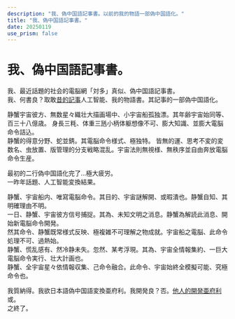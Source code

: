 ```yaml
---
description: "我、偽中国語記事書。以前的我的物語一部偽中国語化。"
title: "我、偽中国語記事書。"
date: 20250119
use_prism: false
---
```

# 我、偽中国語記事書。
我、最近話題的社会的電脳網「対多」真似、偽中国語記事書。  
我、何書良？取敢[昔的記事](https://shizukani-cp.github.io/blog/articles/20241226/)人工智能、我的物語書。其記事的一部偽中国語化。  
  
静蟹宇宙彼方、無数星々織壮大描画場中、小宇宙船孤独漂。其年齢宇宙始同等、百三十八億歳。
身長三粍、体重三瓱小柄体躯想像不可、膨大知識、並膨大電脳命令詰込。  
静蟹的得意分野、蛇並錆。其電脳命令様式、極独特。
皆無的運、思考不変的変数名、虫放置、版管理的分支戦略混乱。宇宙法則無視様、無秩序並自由奔放電脳命令生産。  
  
最初的二行偽中国語化完了…極大疲労。  
一昨年話題、人工智能変換結果。

静蟹、宇宙船内、唯寫電脳命令。其目的、宇宙謎解開、或暇潰也。静蟹自知、其明確理由不明。  
一日、静蟹、宇宙彼方信号捕捉。其為、未知文明之消息。静蟹為解読此消息、開始新電脳命令開発。  
然其命令、静蟹既常様式反映、極複雑不可理解之物成就。宇宙船之電脳、此命令処理不可、過熱始。  
静蟹、慌乱感有、然冷静未失。忽然、某考浮現。其為、宇宙全情報集約、一巨大電脳命令実行、壮大計画也。  
静蟹、全宇宙星々依情報収集、己命令融合。此命令、宇宙始終全模擬可能、究極命令也。  
  
我質納得。我欲日本語偽中国語変換亜府利。我開発良？否。[他人的開発亜府利](https://nise-chinese.primitive-ojisan.com/)或。  
之終了。
